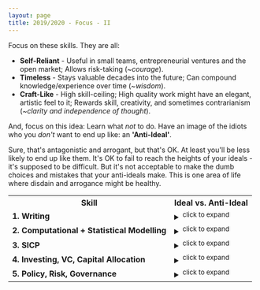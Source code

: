 ```yaml
---
layout: page
title: 2019/2020 - Focus - II
---
```


Focus on these skills. They are all:
* **Self-Reliant** - Useful in small teams, entrepreneurial ventures and the open market; Allows risk-taking (*~courage*).
* **Timeless** - Stays valuable decades into the future; Can compound knowledge/experience over time (*~wisdom*).
* **Craft-Like** - High skill-ceiling; High quality work might have an elegant, artistic feel to it; Rewards skill, creativity, and sometimes contrarianism (*~clarity and independence of thought*). 

And, focus on this idea: Learn what *not* to do. Have an image of the idiots who you *don't* want to end up like: an **'Anti-Ideal'**. 

Sure, that's antagonistic and arrogant, but that's OK. At least you'll be less likely to end up like them. It's OK to fail to reach the heights of your ideals - it's supposed to be difficult. But it's not acceptable to make the dumb choices and mistakes that your anti-ideals make. This is one area of life where disdain and arrogance might be healthy. 


<table style="width:140%">
  <tr>
    <th>Skill</th>
    <th>Ideal vs. Anti-Ideal</th>
  </tr>
  <tr>
    <td><b>1. Writing</b></td>
    <td> <details><summary><sup>click to expand</sup></summary>
      <b> Ideal: </b> Become a skilled writer with clarity, depth and idiosyncracy. Cut through the useless noise; get to the central ideas. Write essays. Explore interesting, important and controversial topics. Actually have interesting, well-developed opinions and convictions. To be honest, you should care less about writing itself, but more about clarity of thought. Erudition and ownership of your own opinions: that's the target. Writing is just a way to practice this.
      <br>
      <b> Anti-Ideal: </b> Don't be one of those idiots who have nothing interesting to say: the types who can't write or think well, and fill their words with empty fluff. Maybe they have underdeveloped opinions and obediently think what they're told to think - <i>'useful idiots'</i>. No individuality in their perspective whatsoever. Intellectual sheep who conform. 
      </details>
    </td>
  </tr>
  <tr>
    <td><b>2. Computational + Statistical Modelling </b></td>
    <td><details><summary><sup>click to expand</sup></summary>
      <b> Ideal: </b> Build a deep, intuitive understanding of randomness, uncertainty, information and prediction - from a quantitative and computational perspective. <b>Probability Theory, Information Theory, Machine Learning, Complexity</b>. Focus less on theory, and more on proper application in R&D and entrepreneurship: fields that are 'close to the money'. Practice > Theory.
      <br>
      <b> Anti-Ideal: </b>Study all the ways that people get tricked and lied to, by deceptive statistics and machine learning models. Find out how both idiots and liars can manipulate decisions through misleading quantitative models and stupid assumptions. 
      <br> 
      </details>
    </td>
  </tr>
  <tr>
    <td><b>3. SICP</b></td>
    <td><details><summary><sup>click to expand</sup></summary>
      <b> Ideal: </b> Master the ideas in 'Structure and Interpretation of Computer Programs'. Learn how to be a 'great hacker'. You don't have to be the best software architect; just remember the value you can add to a team or project if you know how to architect and design clean, elegant systems.
      <br>
      <b> Anti-Ideal: </b>Learn what crappy and mediocre hackers do. Look at all the ways they fail to hide complexity, and screw up technical decisions to exponentially slow productivity. Read 'spaghetti code'. Read 'lasagne code'. Read crappy documentation. Read code written by sh**ty developers with no clarity of thought, or inexperienced developers who were rushed. In fact, read your own code and criticise it (harshly)...
      <br> 
      </details>
    </td>
  </tr>
  <tr>
    <td><b>4. Investing, VC, Capital Allocation</b></td>
    <td><details><summary><sup>click to expand</sup></summary>
      <b> Ideal: </b> Build a deep understanding of investing. Where should you allocate capital (and time) in a free market? What signals can you use to predict growth and value in companies? Learn from investors in different fields. Value (Buffett, Munger, Klarman...), VC (Paul Graham, Peter Thiel - Zero to One, Tim Ferriss' interviews with a LOT of angel investors), Quant Traders (Taleb, Spitznagel, Thorp, AQR, Winton,...), Global Macro (Dalio, Soros)...etc 
      <br>
      <b> Anti-Ideal: </b>Learn how all the bad investors lose money. How should you *NOT* manage your risk? Find all the ways that mediocre portfolio managers manage their investments. And for startups, learn how to tell when a startup looks crap: what signals should you watch out for? This might also be useful when deciding on which startup to join. 
      <br> 
      </details>
    </td>
  </tr>
  <tr>
    <td><b>5. Policy, Risk, Governance</b></td>
    <td><details><summary><sup>click to expand</sup></summary>
      <b> Ideal: </b> Study the trade-offs, risks and 2nd order consequences associated with large-scale, centralised decisions in different fields. Be an educated voter and citizen, basically. Political, medical, economic decisions are all important. Epistemic humility and awareness of risk might be the key here.
      <br>
      <b> Anti-Ideal: </b>Don't be like those naive idiots who introduce massive amounts of systemic risk through dumb policies. Usually done by lefties for some reason... These types of idiots rarely seem to understand systemic risk and 2nd order consequences. They don't seem to grasp the concept of 'trade-off' (or *sacrifice* - as you might call it from an ethical lens). You might occasionally hear them say colourful statements like "Brexit is bad and racist hurr durr 2nd referendum plsss. im so virtuous look at me". And then if you ask them why they think the EU is so great, they might start stuttering nervously about marginal economic benefits that the EU brings, and claim that everyone who voted for Brexit is clearly racist and unintelligent. And the whole time they think they're smart and virtuous. Cowards. Willing to sell sovereignity for some money. Maybe these morons would sell sovereignity, border-control and regulatory power to the US, if they offerred us an extra 6% extra GDP? 'hurr durr the economy'. I've found that these are also the same idiots who may occasionally mention phrases like "but that wasn't real communism maaaaan" or "hurr durr pay gap! womens are still oppressed by the patriarchy" without looking at any issues and statistics in depth. Cowards who tend to sell liberty for comfort. <br><br>
      'Oh the Gulags? Oh the Nazi concentration camps? Systemic risk? Corruption? Genocide? Totalitarianism? Naaaa duuuude, those things will *never* happen here. That's why I voted for more government power - because I'm so generous and I care about the oppressed. Big daddy gov will protect us all' - said the sheep who sold freedom for comfort, moments before being sent to a gulag. 
      <br> 
      </details>
    </td>
  </tr>
</table>

